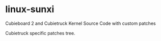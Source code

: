 linux-sunxi
===========

Cubieboard 2 and Cubietruck Kernel Source Code with custom patches

Cubietruck specific patches tree.

